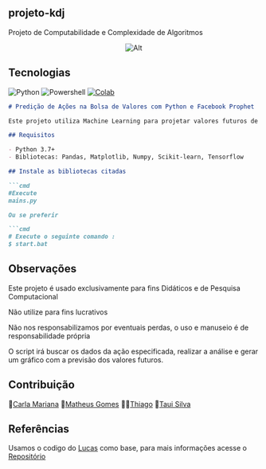 
## projeto-kdj
Projeto de Computabilidade e Complexidade de Algoritmos

<div align=center>
  
  ![Alt](https://repobeats.axiom.co/api/embed/eeebed88cc9ee8708ea1298820796850350a5bdc.svg "Repobeats analytics image")
</div>

## Tecnologias

![Python](https://img.shields.io/badge/Python-3776AB?style=for-the-badge&logo=python&logoColor=white)
![Powershell](https://img.shields.io/badge/powershell-5391FE?style=for-the-badge&logo=powershell&logoColor=white)
[![Colab](https://img.shields.io/badge/Colab-F9AB00?style=for-the-badge&logo=googlecolab&color=525252)](https://colab.research.google.com/github/tauisilva/projeto-KDJ/blob/main/Colab/Projeto_KDJ.ipynb)


```markdown
# Predição de Ações na Bolsa de Valores com Python e Facebook Prophet

Este projeto utiliza Machine Learning para projetar valores futuros de ações. Ele foi desenvolvido com o objetivo de automatizar parte do processo de investimento.

## Requisitos

- Python 3.7+
- Bibliotecas: Pandas, Matplotlib, Numpy, Scikit-learn, Tensorflow

## Instale as bibliotecas citadas

```cmd
#Execute
mains.py

Ou se preferir

```cmd
# Execute o seguinte comando :
$ start.bat

```
## Observações
Este projeto é usado exclusivamente para fins Didáticos e de Pesquisa Computacional

Não utilize para fins lucrativos

Não nos responsabilizamos por eventuais perdas, o uso e manuseio é de responsabilidade própria 


O script irá buscar os dados da ação especificada, realizar a análise e gerar um gráfico com a previsão dos valores futuros.

## Contribuição

🍍[Carla Mariana](https://github.com/tekhnedev)  🦝[Matheus Gomes](https://github.com/matheus-gs) 🧑‍🚀[Thiago](https://github.com/Lavolp) 🦆[Taui Silva](github.com/tauisilva)

## Referências
Usamos o codigo do [Lucas](https://github.com/lucaslattari) como base, para mais informações acesse o [Repositório](https://github.com/lucaslattari/neural-network-series/tree/main/11)

